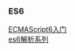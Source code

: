 ### ES6
[ECMAScript6入门](https://es6.ruanyifeng.com/)  
[es6解析系列](https://github.com/mqyqingfeng/Blog/issues/82)     
